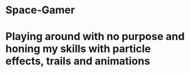 # Space-Gamer
# Playing around with no purpose and honing my skills with particle effects, trails and animations
 
